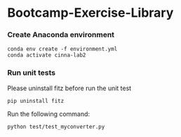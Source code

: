 # Bootcamp-Exercise-Library

### Create Anaconda environment

```
conda env create -f environment.yml
conda activate cinna-lab2
```

### Run unit tests
Please uninstall fitz before run the unit test

```
pip uninstall fitz
```

Run the following command:

```
python test/test_myconverter.py
```